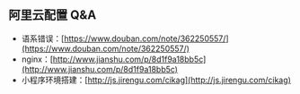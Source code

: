 ## 阿里云配置 Q&A

* 语系错误：[https://www.douban.com/note/362250557/](https://www.douban.com/note/362250557/)
* nginx：[http://www.jianshu.com/p/8d1f9a18bb5c](http://www.jianshu.com/p/8d1f9a18bb5c)
* 小程序环境搭建：[http://js.jirengu.com/cikag](http://js.jirengu.com/cikag)



